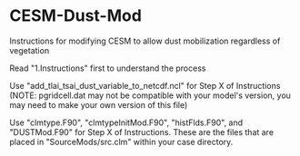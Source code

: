# CESM-Dust-Mod
Instructions for modifying CESM to allow dust mobilization regardless of vegetation

Read "1.Instructions" first to understand the process 

Use "add_tlai_tsai_dust_variable_to_netcdf.ncl" for Step X of Instructions (NOTE: pgridcell.dat may not be compatible with your model's version, you may need to make your own version of this file)

Use "clmtype.F90", "clmtypeInitMod.F90", "histFlds.F90", and "DUSTMod.F90" for Step X of Instructions. These are the files that are placed in "SourceMods/src.clm" within your case directory.


